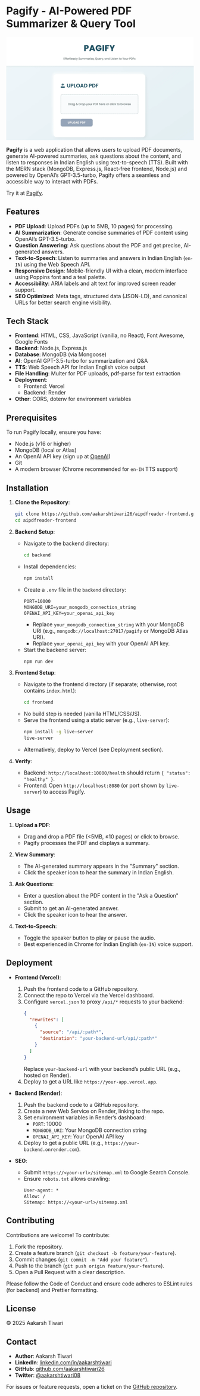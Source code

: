 # Pagify - AI-Powered PDF Summarizer & Query Tool

![Pagify Preview](./images/pagify.webp)

**Pagify** is a web application that allows users to upload PDF documents, generate AI-powered summaries, ask questions about the content, and listen to responses in Indian English using text-to-speech (TTS). Built with the MERN stack (MongoDB, Express.js, React-free frontend, Node.js) and powered by OpenAI’s GPT-3.5-turbo, Pagify offers a seamless and accessible way to interact with PDFs.

Try it at [Pagify](https://pagify.aakarshtiwari.com).

## Features

- **PDF Upload**: Upload PDFs (up to 5MB, 10 pages) for processing.
- **AI Summarization**: Generate concise summaries of PDF content using OpenAI’s GPT-3.5-turbo.
- **Question Answering**: Ask questions about the PDF and get precise, AI-generated answers.
- **Text-to-Speech**: Listen to summaries and answers in Indian English (`en-IN`) using the Web Speech API.
- **Responsive Design**: Mobile-friendly UI with a clean, modern interface using Poppins font and a teal palette.
- **Accessibility**: ARIA labels and alt text for improved screen reader support.
- **SEO Optimized**: Meta tags, structured data (JSON-LD), and canonical URLs for better search engine visibility.

## Tech Stack

- **Frontend**: HTML, CSS, JavaScript (vanilla, no React), Font Awesome, Google Fonts
- **Backend**: Node.js, Express.js
- **Database**: MongoDB (via Mongoose)
- **AI**: OpenAI GPT-3.5-turbo for summarization and Q&A
- **TTS**: Web Speech API for Indian English voice output
- **File Handling**: Multer for PDF uploads, pdf-parse for text extraction
- **Deployment**:
  - Frontend: Vercel
  - Backend: Render
- **Other**: CORS, dotenv for environment variables

## Prerequisites

To run Pagify locally, ensure you have:

- Node.js (v16 or higher)
- MongoDB (local or Atlas)
- An OpenAI API key (sign up at [OpenAI](https://platform.openai.com))
- Git
- A modern browser (Chrome recommended for `en-IN` TTS support)

## Installation

1. **Clone the Repository**:
   ```bash
   git clone https://github.com/aakarshtiwari26/aipdfreader-frontend.git
   cd aipdfreader-frontend
   ```

2. **Backend Setup**:
   - Navigate to the backend directory:
     ```bash
     cd backend
     ```
   - Install dependencies:
     ```bash
     npm install
     ```
   - Create a `.env` file in the `backend` directory:
     ```
     PORT=10000
     MONGODB_URI=your_mongodb_connection_string
     OPENAI_API_KEY=your_openai_api_key
     ```
     - Replace `your_mongodb_connection_string` with your MongoDB URI (e.g., `mongodb://localhost:27017/pagify` or MongoDB Atlas URI).
     - Replace `your_openai_api_key` with your OpenAI API key.
   - Start the backend server:
     ```bash
     npm run dev
     ```

3. **Frontend Setup**:
   - Navigate to the frontend directory (if separate; otherwise, root contains `index.html`):
     ```bash
     cd frontend
     ```
   - No build step is needed (vanilla HTML/CSS/JS).
   - Serve the frontend using a static server (e.g., `live-server`):
     ```bash
     npm install -g live-server
     live-server
     ```
   - Alternatively, deploy to Vercel (see Deployment section).

4. **Verify**:
   - Backend: `http://localhost:10000/health` should return `{ "status": "healthy" }`.
   - Frontend: Open `http://localhost:8080` (or port shown by `live-server`) to access Pagify.

## Usage

1. **Upload a PDF**:
   - Drag and drop a PDF file (<5MB, ≤10 pages) or click to browse.
   - Pagify processes the PDF and displays a summary.

2. **View Summary**:
   - The AI-generated summary appears in the "Summary" section.
   - Click the speaker icon to hear the summary in Indian English.

3. **Ask Questions**:
   - Enter a question about the PDF content in the "Ask a Question" section.
   - Submit to get an AI-generated answer.
   - Click the speaker icon to hear the answer.

4. **Text-to-Speech**:
   - Toggle the speaker button to play or pause the audio.
   - Best experienced in Chrome for Indian English (`en-IN`) voice support.

## Deployment

- **Frontend (Vercel)**:
  1. Push the frontend code to a GitHub repository.
  2. Connect the repo to Vercel via the Vercel dashboard.
  3. Configure `vercel.json` to proxy `/api/*` requests to your backend:
     ```json
     {
       "rewrites": [
         {
           "source": "/api/:path*",
           "destination": "your-backend-url/api/:path*"
         }
       ]
     }
     ```
     Replace `your-backend-url` with your backend’s public URL (e.g., hosted on Render).
  4. Deploy to get a URL like `https://your-app.vercel.app`.

- **Backend (Render)**:
  1. Push the backend code to a GitHub repository.
  2. Create a new Web Service on Render, linking to the repo.
  3. Set environment variables in Render’s dashboard:
     - `PORT`: 10000
     - `MONGODB_URI`: Your MongoDB connection string
     - `OPENAI_API_KEY`: Your OpenAI API key
  4. Deploy to get a public URL (e.g., `https://your-backend.onrender.com`).

- **SEO**:
  - Submit `https://<your-url>/sitemap.xml` to Google Search Console.
  - Ensure `robots.txt` allows crawling:
    ```
    User-agent: *
    Allow: /
    Sitemap: https://<your-url>/sitemap.xml
    ```

## Contributing

Contributions are welcome! To contribute:

1. Fork the repository.
2. Create a feature branch (`git checkout -b feature/your-feature`).
3. Commit changes (`git commit -m "Add your feature"`).
4. Push to the branch (`git push origin feature/your-feature`).
5. Open a Pull Request with a clear description.

Please follow the Code of Conduct and ensure code adheres to ESLint rules (for backend) and Prettier formatting.

## License

© 2025 Aakarsh Tiwari

## Contact

- **Author**: Aakarsh Tiwari
- **LinkedIn**: [linkedin.com/in/aakarshtiwari](https://www.linkedin.com/in/aakarshtiwari/)
- **GitHub**: [github.com/aakarshtiwari26](https://github.com/aakarshtiwari26)
- **Twitter**: [@aakarshtiwari08](https://twitter.com/aakarshtiwari08)

For issues or feature requests, open a ticket on the [GitHub repository](https://github.com/aakarshtiwari26/aipdfreader-three).